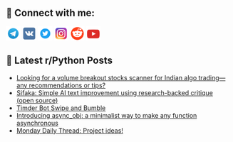 ## 🔎 Connect with me:
[<img src="https://github.com/bullbesh/bullbesh/blob/main/images/Telegram.png" width="32" height="32" />](https://t.me/bullbesh)
[<img src="https://github.com/bullbesh/bullbesh/blob/main/images/VK.png" width="32" height="32" />](https://vk.com/bullbesh)
[<img src="https://github.com/bullbesh/bullbesh/blob/main/images/Twitter.png" width="32" height="32" />](https://twitter.com/bullbesh1)
[<img src="https://github.com/bullbesh/bullbesh/blob/main/images/Instagram.png" width="32" height="32" />](https://www.instagram.com/bullbesh)
[<img src="https://github.com/bullbesh/bullbesh/blob/main/images/Reddit.png" width="32" height="32" />](https://www.reddit.com/user/bullbesh)
[<img src="https://github.com/bullbesh/bullbesh/blob/main/images/YouTube.png" width="32" height="32" />](https://www.youtube.com/channel/UCtfjRs6uzgq5mfm8S06WTcg)

## 📕 Latest r/Python Posts
<!-- BLOG-POST-LIST:START -->
- [Looking for a volume breakout stocks scanner for Indian algo trading—any recommendations or tips?](https://www.reddit.com/r/Python/comments/1m5e2i7/looking_for_a_volume_breakout_stocks_scanner_for/)
- [Sifaka: Simple AI text improvement using research-backed critique &lpar;open source&rpar;](https://www.reddit.com/r/Python/comments/1m59s5f/sifaka_simple_ai_text_improvement_using/)
- [Timder Bot Swipe and Bumble](https://www.reddit.com/r/Python/comments/1m55jmj/timder_bot_swipe_and_bumble/)
- [Introducing async_obj: a minimalist way to make any function asynchronous](https://www.reddit.com/r/Python/comments/1m54hyp/introducing_async_obj_a_minimalist_way_to_make/)
- [Monday Daily Thread: Project ideas!](https://www.reddit.com/r/Python/comments/1m543e5/monday_daily_thread_project_ideas/)
<!-- BLOG-POST-LIST:END -->
